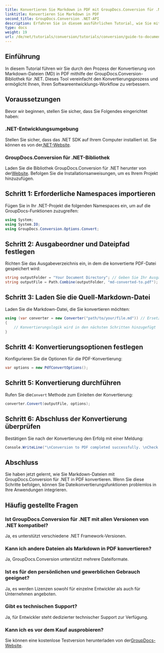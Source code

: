 ```yaml
---
title: Konvertieren Sie Markdown in PDF mit GroupDocs.Conversion für .NET
linktitle: Konvertieren Sie Markdown in PDF
second_title: GroupDocs.Conversion .NET-API
description: Erfahren Sie in diesem ausführlichen Tutorial, wie Sie mit der GroupDocs.Conversion-Bibliothek für .NET Markdown-Dateien (MD) einfach in das Portable Document Format (PDF) konvertieren.
type: docs
weight: 19
url: /de/net/tutorials/conversion/tutorials/conversion/guide-to-document-conversion/convert-markdown-to-pdf/
---
```

## Einführung

In diesem Tutorial führen wir Sie durch den Prozess der Konvertierung von Markdown-Dateien (MD) in PDF mithilfe der GroupDocs.Conversion-Bibliothek für .NET. Dieses Tool vereinfacht den Konvertierungsprozess und ermöglicht Ihnen, Ihren Softwareentwicklungs-Workflow zu verbessern.

## Voraussetzungen

Bevor wir beginnen, stellen Sie sicher, dass Sie Folgendes eingerichtet haben:

### .NET-Entwicklungsumgebung
 Stellen Sie sicher, dass das .NET SDK auf Ihrem Computer installiert ist. Sie können es von der[.NET-Website](https://dotnet.microsoft.com/download).

### GroupDocs.Conversion für .NET-Bibliothek
Laden Sie die Bibliothek GroupDocs.Conversion für .NET herunter von der[Website](https://releases.groupdocs.com/conversion/net/). Befolgen Sie die Installationsanweisungen, um es Ihrem Projekt hinzuzufügen.

## Schritt 1: Erforderliche Namespaces importieren
Fügen Sie in Ihr .NET-Projekt die folgenden Namespaces ein, um auf die GroupDocs-Funktionen zuzugreifen:

```csharp
using System;
using System.IO;
using GroupDocs.Conversion.Options.Convert;
```

## Schritt 2: Ausgabeordner und Dateipfad festlegen
Richten Sie das Ausgabeverzeichnis ein, in dem die konvertierte PDF-Datei gespeichert wird:

```csharp
string outputFolder = "Your Document Directory"; // Geben Sie Ihr Ausgabeverzeichnis an
string outputFile = Path.Combine(outputFolder, "md-converted-to.pdf");
```

## Schritt 3: Laden Sie die Quell-Markdown-Datei
Laden Sie die Markdown-Datei, die Sie konvertieren möchten:

```csharp
using (var converter = new Converter("path/to/your/file.md")) // Ersetzen Sie es durch Ihren MD-Dateipfad.
{
    // Konvertierungslogik wird in den nächsten Schritten hinzugefügt
}
```

## Schritt 4: Konvertierungsoptionen festlegen
Konfigurieren Sie die Optionen für die PDF-Konvertierung:

```csharp
var options = new PdfConvertOptions();
```

## Schritt 5: Konvertierung durchführen
 Rufen Sie die`Convert` Methode zum Einleiten der Konvertierung:

```csharp
converter.Convert(outputFile, options);
```

## Schritt 6: Abschluss der Konvertierung überprüfen
Bestätigen Sie nach der Konvertierung den Erfolg mit einer Meldung:

```csharp
Console.WriteLine("\nConversion to PDF completed successfully. \nCheck output in {0}", outputFolder);
```

## Abschluss
Sie haben jetzt gelernt, wie Sie Markdown-Dateien mit GroupDocs.Conversion für .NET in PDF konvertieren. Wenn Sie diese Schritte befolgen, können Sie Dateikonvertierungsfunktionen problemlos in Ihre Anwendungen integrieren.

## Häufig gestellte Fragen

### Ist GroupDocs.Conversion für .NET mit allen Versionen von .NET kompatibel?
Ja, es unterstützt verschiedene .NET Framework-Versionen.

### Kann ich andere Dateien als Markdown in PDF konvertieren?
Ja, GroupDocs.Conversion unterstützt mehrere Dateiformate.

### Ist es für den persönlichen und gewerblichen Gebrauch geeignet?
Ja, es werden Lizenzen sowohl für einzelne Entwickler als auch für Unternehmen angeboten.

### Gibt es technischen Support?
Ja, für Entwickler steht dedizierter technischer Support zur Verfügung.

### Kann ich es vor dem Kauf ausprobieren?
 Sie können eine kostenlose Testversion herunterladen von der[GroupDocs-Website](https://releases.groupdocs.com/conversion/net/).